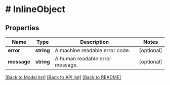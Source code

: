 # # InlineObject

## Properties

Name | Type | Description | Notes
------------ | ------------- | ------------- | -------------
**error** | **string** | A machine readable error code. | [optional]
**message** | **string** | A human readable error message. | [optional]

[[Back to Model list]](../../README.md#models) [[Back to API list]](../../README.md#endpoints) [[Back to README]](../../README.md)
